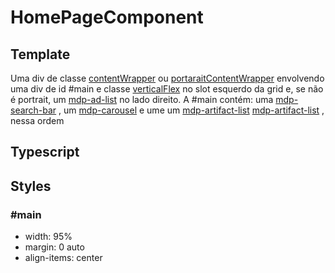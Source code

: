 # HomePageComponent

## Template
Uma div de classe [contentWrapper](/Docs/src/Styles.md#.contentWrapper) ou [portaraitContentWrapper](/Docs/src/Styles.md#.contentWrapperPortrait) envolvendo uma div de id #main e classe [verticalFlex](/Docs/src/Styles.md#.verticalFlex) no slot esquerdo da grid e, se não é portrait, um [mdp-ad-list](/Docs/src/app/components/structure/AdList.md) no lado direito. A #main contém: uma [mdp-search-bar](/Docs/src/app/components/structure/SearchBar.md) , um [mdp-carousel](/Docs/src/app/components/structure/Carousel.md)  e ume um [mdp-artifact-list](/Docs/src/app/components/structure/ArtifactList.md) [mdp-artifact-list](/Docs/src/app/components/structure/ArtifactList.md) , nessa ordem
## Typescript

## Styles
### \#main 
- width: 95%
- margin: 0 auto
- align-items: center
